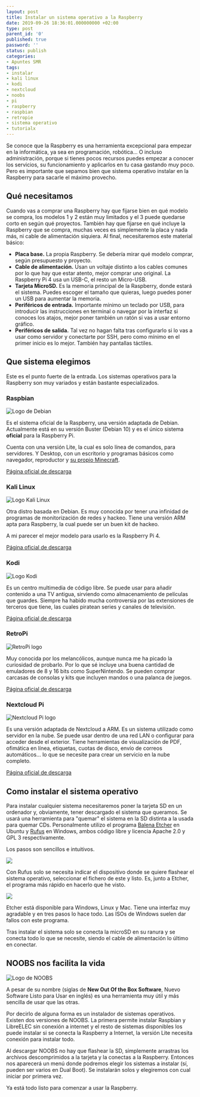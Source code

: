 ```yaml
---
layout: post
title: Instalar un sistema operativo a la Raspberry
date: 2019-09-26 18:36:01.000000000 +02:00
type: post
parent_id: '0'
published: true
password: ''
status: publish
categories:
- Apuntes SMR
tags:
- instalar
- kali linux
- kodi
- nextcloud
- noobs
- pi
- raspberry
- raspbian
- retropie
- sistema operativo
- tutorialx
---
```

Se conoce que la Raspberry es una herramienta excepcional para empezar en la informática, ya sea en programación, robótica... O incluso administración, porque si tienes pocos recursos puedes empezar a conocer los servicios, su funcionamiento y aplicarlos en tu casa gastando muy poco. Pero es importante que sepamos bien que sistema operativo instalar en la Raspberry para sacarle el máximo provecho.

## Qué necesitamos

Cuando vas a comprar una Raspberry hay que fijarse bien en qué modelo se compra, los modelos 1 y 2 están muy limitados y el 3 puede quedarse corto en según qué proyectos. También hay que fijarse en qué incluye la Raspberry que se compra, muchas veces es simplemente la placa y nada más, ni cable de alimentación siquiera. Al final, necesitaremos este material básico:

- **Placa base.** La propia Raspberry. Se debería mirar qué modelo comprar, según presupuesto y proyecto.
- **Cable de alimentación.** Usan un voltaje distinto a los cables comunes por lo que hay que estar atento, mejor comprar uno original. La Raspberry Pi 4 usa un USB-C, el resto un Micro-USB.
- **Tarjeta MicroSD.** Es la memoria principal de la Raspberry, donde estará el sistema. Puedes escoger el tamaño que quieras, luego puedes poner un USB para aumentar la memoria.
- **Periféricos de entrada.** Importante mínimo un teclado por USB, para introducir las instrucciones en terminal o navegar por la interfaz si conoces los atajos, mejor poner también un ratón si vas a usar entorno gráfico.
- **Periféricos de salida.** Tal vez no hagan falta tras configurarlo si lo vas a usar como servidor y conectarte por SSH, pero como mínimo en el primer inicio es lo mejor. También hay pantallas táctiles.

## Que sistema elegimos

Este es el punto fuerte de la entrada. Los sistemas operativos para la Raspberry son muy variados y están bastante especializados.

### Raspbian
![Logo de Debian](/assets/2019/09/debian-logo.png)

Es el sistema oficial de la Raspberry, una versión adaptada de Debian. Actualmente está en su versión Buster (Debian 10) y es el único sistema <b>oficial</b> para la Raspberry Pi.

Cuenta con una versión Lite, la cual es solo línea de comandos, para servidores. Y Desktop, con un escritorio y programas básicos como navegador, reproductor y <a href="https://www.minecraft.net/es-es/edition/pi/">su propio Minecraft</a>.

<a href="https://www.raspberrypi.org/downloads/raspbian/" target="_blank">Página oficial de descarga
</a>

### Kali Linux

![Logo Kali Linux](/assets/2019/09/kali-logo.png)

Otra distro basada en Debian. Es muy conocida por tener una infinidad de programas de monitorización de redes y hackeo. Tiene una versión ARM apta para Raspberry, la cual puede ser un buen kit de hackeo.

A mi parecer el mejor modelo para usarlo es la Raspberry Pi 4.

<a href="https://www.offensive-security.com/kali-linux-arm-images/#1493408272250-e17e9049-9ce8" target="_blank">Página oficial de descarga</a>

### Kodi

![Logo Kodi](/assets/2019/09/kodi-logo.png)

Es un centro multimedia de código libre. Se puede usar para añadir contenido a una TV antigua, sirviendo como almacenamiento de películas que guardes. Siempre ha habido mucha controversia por las extensiones de terceros que tiene, las cuales piratean series y canales de televisión.

<a href="https://libreelec.tv/downloads/raspberry/" target="_blank">Página oficial de descarga</a>

### RetroPi

![RetroPi logo](/assets/2019/09/retropie-logo.png)

Muy conocida por los melancólicos, aunque nunca me ha picado la curiosidad de probarlo. Por lo que sé incluye una buena cantidad de emuladores de 8 y 16 bits como SuperNintendo. Se pueden comprar carcasas de consolas y kits que incluyen mandos o una palanca de juegos.

<a href="https://retropie.org.uk/download/" target="_blank">Página oficial de descarga</a>

### Nextcloud Pi

![Nextcloud Pi logo](/assets/2019/09/nextcloud-logo.png)

Es una versión adaptada de Nextcloud a ARM. Es un sistema utilizado como servidor en la nube. Se puede usar dentro de una red LAN o configurar para acceder desde el exterior. Tiene herramientas de visualización de PDF, ofimática en línea, etiquetas, cuotas de disco, envío de correos automáticos... lo que se necesite para crear un servicio en la nube completo.

<a href="https://nextcloudpi.com/#debian-installation" target="_blank">Página oficial de descarga</a>

## Como instalar el sistema operativo

Para instalar cualquier sistema necesitaremos poner la tarjeta SD en un ordenador y, obviamente, tener descargado el sistema que queramos. Se usará una herramienta para "quemar" el sistema en la SD distinta a la usada para quemar CDs. Personalmente utilizo el programa <a href="https://www.balena.io/etcher/" target="_blank" rel="noopener noreferrer">Balena Etcher</a> en Ubuntu y <a href="https://rufus.ie/" target="_blank" rel="noopener noreferrer">Rufus</a> en Windows, ambos código libre y licencia Apache 2.0 y GPL 3 respectivamente.

Los pasos son sencillos e intuitivos.

![](/assets/2019/09/rufus-242x300.png)

Con Rufus solo se necesita indicar el dispositivo donde se quiere flashear el sistema operativo, seleccionar el fichero de este y listo. Es, junto a Etcher, el programa más rápido en hacerlo que he visto.

![](/assets/2019/09/capturaetcher.png)

Etcher está disponible para Windows, Linux y Mac. Tiene una interfaz muy agradable y en tres pasos lo hace todo. Las ISOs de Windows suelen dar fallos con este programa.

Tras instalar el sistema solo se conecta la microSD en su ranura y se conecta todo lo que se necesite, siendo el cable de alimentación lo último en conectar.

## NOOBS nos facilita la vida

![Logo de NOOBS](/assets/2019/09/noobs-e1569513936850-150x150.png)

A pesar de su nombre (siglas de <b>New Out Of the Box Software</b>, Nuevo Software Listo para Usar en inglés) es una herramienta muy útil y más sencilla de usar que las otras.

Por decirlo de alguna forma es un instalador de sistemas operativos.  Existen dos versiones de NOOBS. La primera permite instalar Raspbian y LibreELEC sin conexión a internet y el resto de sistemas disponibles los puede instalar si se conecta la Raspberry a Internet, la versión Lite necesita conexión para instalar todo.

Al descargar NOOBS no hay que flashear la SD, simplemente arrastras los archivos descomprimidos a la tarjeta y la conectas a la Raspberry. Entonces nos aparecerá un menú donde podremos elegir los sistemas a instalar (sí, pueden ser varios en Dual Boot). Se instalarán solos y elegiremos con cual iniciar por primera vez.

Ya está todo listo para comenzar a usar la Raspberry.